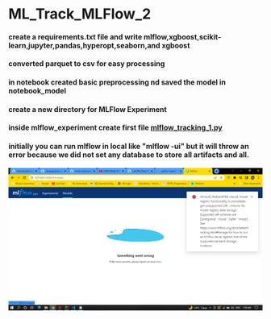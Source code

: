 # ML_Track_MLFlow_2

#### create a requirements.txt file and write mlflow,xgboost,scikit-learn,jupyter,pandas,hyperopt,seaborn,and xgboost

#### converted parquet to csv for easy processing

#### in notebook created basic preprocessing nd saved the model in notebook_model

#### create a new directory for MLFlow Experiment

#### inside mlflow_experiment create first file [mlflow_tracking_1.py](mlflow_experiment%2Fmlflow_tracking_1.py)
#### initially you can run mlflow in local like "**mlflow -ui**" but it will throw an error because we did not set any database to store all artifacts and all.
![img.png](img%2Fimg.png)

#### 
